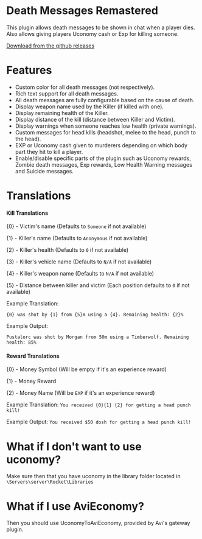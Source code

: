 # Death Messages Remastered

This plugin allows death messages to be shown in chat when a player dies.
Also allows giving players Uconomy cash or Exp for killing someone.

[Download from the github releases](https://github.com/Pustalorc/Death-Messages-Remasterd/releases/latest)

# Features

- Custom color for all death messages (not respectively).
- Rich text support for all death messages.
- All death messages are fully configurable based on the cause of death.
- Display weapon name used by the Killer (if killed with one).
- Display remaining health of the Killer.
- Display distance of the kill (distance between Killer and Victim).
- Display warnings when someone reaches low health (private warnings).
- Custom messages for head kills (headshot, melee to the head, punch to the head).
- EXP or Uconomy cash given to murderers depending on which body part they hit to kill a player.
- Enable/disable specific parts of the plugin such as Uconomy rewards, Zombie death messages, Exp rewards, Low Health
  Warning messages and Suicide messages.

# Translations

#### Kill Translations

{0} - Victim's name (Defaults to `Someone` if not available)

{1} - Killer's name (Defaults to `Anonymous` if not available)

{2} - Killer's health (Defaults to `0` if not available)

{3} - Killer's vehicle name (Defaults to `N/A` if not available)

{4} - Killer's weapon name (Defaults to `N/A` if not available)

{5} - Distance between killer and victim (Each position defaults to `0` if not available)

Example Translation:

`{0} was shot by {1} from {5}m using a {4}. Remaining health: {2}%`

Example Output:

`Pustalorc was shot by Morgan from 50m using a Timberwolf. Remaining health: 85%`

#### Reward Translations

{0} - Money Symbol (Will be empty if it's an experience reward)

{1} - Money Reward

{2} - Money Name (Will be `EXP` if it's an experience reward)

Example Translation:
`You received {0}{1} {2} for getting a head punch kill!`

Example Output:
`You received $50 dosh for getting a head punch kill!`

# What if I don't want to use uconomy?

Make sure then that you have uconomy in the library folder located in `\Servers\server\Rocket\Libraries`

# What if I use AviEconomy?

Then you should use UconomyToAviEconomy, provided by Avi's gateway plugin.